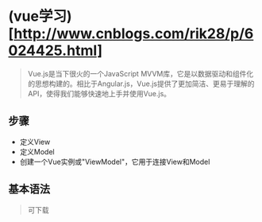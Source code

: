 # (vue学习)[http://www.cnblogs.com/rik28/p/6024425.html]
  
> Vue.js是当下很火的一个JavaScript MVVM库，它是以数据驱动和组件化的思想构建的。相比于Angular.js，Vue.js提供了更加简洁、更易于理解的API，使得我们能够快速地上手并使用Vue.js。

## 步骤
- 定义View
- 定义Model
- 创建一个Vue实例或"ViewModel"，它用于连接View和Model

## 基本语法
> 可下载
### 